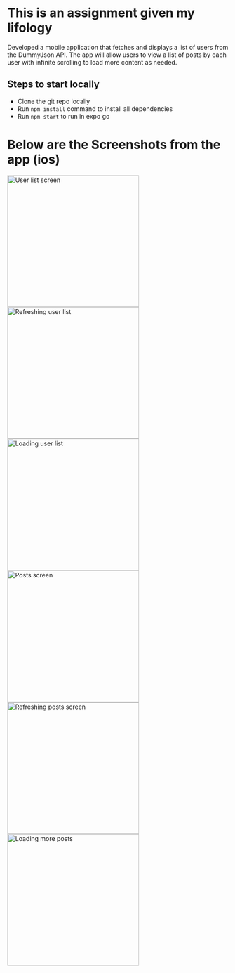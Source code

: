 # This is an assignment given my lifology

Developed a mobile application that fetches and displays a list of users from the DummyJson API. The app will allow users to view a list of posts by each user with infinite scrolling to load more content as needed.


## Steps to start locally

 - Clone the git repo locally
 - Run `npm install` command to install all dependencies
 - Run `npm start` to run in expo go

# Below are the Screenshots from the app (ios)

<img src="./assets/screenshots/userListScreen.jpg" alt="User list screen" width="300"/>
<img src="./assets/screenshots/refreshingUserList.jpg" alt="Refreshing user list" width="300"/>
<img src="./assets/screenshots/loadingMoreUsers.jpg" alt="Loading user list" width="300"/>
<img src="./assets/screenshots/postsScreen.jpg" alt="Posts screen" width="300"/>
<img src="./assets/screenshots/postRefreshing.jpg" alt="Refreshing posts screen" width="300"/>
<img src="./assets/screenshots/loadingMorePosts.jpg" alt="Loading more posts" width="300"/>

